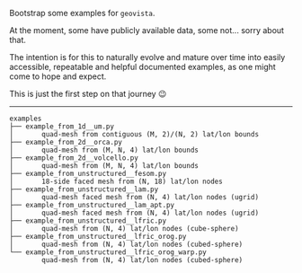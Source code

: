 Bootstrap some examples for `geovista`.

At the moment, some have publicly available data, some not... sorry about that.

The intention is for this to naturally evolve and mature over time into easily
accessible, repeatable and helpful documented examples, as one might come to 
hope and expect.

This is just the first step on that journey 😉

---

```
examples
├── example_from_1d__um.py
│       quad-mesh from contiguous (M, 2)/(N, 2) lat/lon bounds
├── example_from_2d__orca.py
│       quad-mesh from (M, N, 4) lat/lon bounds
├── example_from_2d__volcello.py
│       quad-mesh from (M, N, 4) lat/lon bounds
├── example_from_unstructured__fesom.py
│       18-side faced mesh from (N, 18) lat/lon nodes
├── example_from_unstructured__lam.py
│       quad-mesh faced mesh from (N, 4) lat/lon nodes (ugrid)
├── example_from_unstructured__lam_apt.py
│       quad-mesh faced mesh from (N, 4) lat/lon nodes (ugrid)
├── example_from_unstructured__lfric.py
│       quad-mesh from (N, 4) lat/lon nodes (cube-sphere)
├── example_from_unstructured__lfric_orog.py
│       quad-mesh from (N, 4) lat/lon nodes (cubed-sphere)
└── example_from_unstructured__lfric_orog_warp.py
        quad-mesh from (N, 4) lat/lon nodes (cubed-sphere)
```